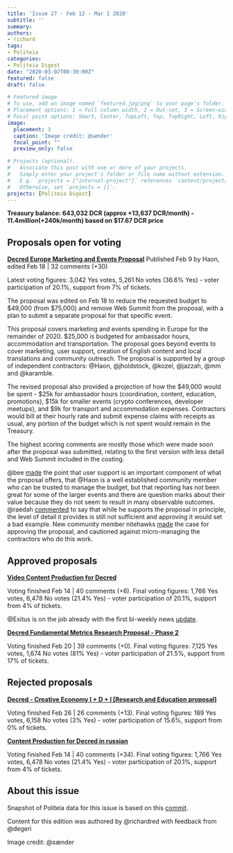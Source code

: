 ```yaml
---
title: 'Issue 27 - Feb 12 - Mar 1 2020'
subtitle: ''
summary: 
authors:
- richard
tags:
- Politeia
categories:
- Politeia Digest
date: "2020-03-02T00:30:00Z"
featured: false
draft: false

# Featured image
# To use, add an image named `featured.jpg/png` to your page's folder.
# Placement options: 1 = Full column width, 2 = Out-set, 3 = Screen-width
# Focal point options: Smart, Center, TopLeft, Top, TopRight, Left, Right, BottomLeft, Bottom, BottomRight
image:
  placement: 3
  caption: 'Image credit: @sænder'
  focal_point: ""
  preview_only: false

# Projects (optional).
#   Associate this post with one or more of your projects.
#   Simply enter your project's folder or file name without extension.
#   E.g. `projects = ["internal-project"]` references `content/project/deep-learning/index.md`.
#   Otherwise, set `projects = []`.
projects: [Politeia Digest]
---
```


**Treasury balance: 643,032 DCR (approx +13,637 DCR/month) - $11.4 million (+$240k/month) based on $17.67 DCR price**

## Proposals open for voting

**[Decred Europe Marketing and Events Proposal](https://proposals.decred.org/proposals/6ceb278ecd96589f5c9dabcd7ce986bc58ebfe2d4dbb793dd5b21818711b453b)**
Published Feb  9 by Haon, edited Feb 18  | 32 comments (+30)

Latest voting figures: 3,042 Yes votes, 5,261 No votes (36.6% Yes) - voter participation of 20.1%, support from 7% of tickets.

The proposal was edited on Feb 18 to reduce the requested budget to $49,000 (from $75,000) and remove Web Summit from the proposal, with a plan to submit a separate proposal for that specific event. 

This proposal covers marketing and events spending in Europe for the remainder of 2020. $25,000 is budgeted for ambassador hours, accommodation and transportation. The proposal goes beyond events to cover marketing, user support, creation of English content and local translations and community outreach. The proposal is supported by a group of independent contractors: @Haon, @jholdstock, @kozel, @jazzah, @mm and @karamble.

The revised proposal also provided a projection of how the $49,000 would be spent - $25k for ambassador hours  (coordination, content, education, promotions), $15k for smaller events (crypto conferences, developer meetups), and $9k for transport and accommodation expenses. Contractors would bill at their hourly rate and submit expense claims with receipts as usual, any portion of the budget which is not spent would remain in the Treasury.

The highest scoring comments are mostly those which were made soon after the proposal was submitted, relating to the first version with less detail and Web Summit included in the costing.

@bee [made](https://proposals.decred.org/proposals/6ceb278ecd96589f5c9dabcd7ce986bc58ebfe2d4dbb793dd5b21818711b453b/comments/21) the point that user support is an important component of what the proposal offers, that @Haon is a well established community member who can be trusted to manage the budget, but that reporting has not been great for some of the larger events and there are question marks about their value because they do not seem to result in many observable outcomes. @raedah [commented](https://proposals.decred.org/proposals/6ceb278ecd96589f5c9dabcd7ce986bc58ebfe2d4dbb793dd5b21818711b453b/comments/30) to say  that while he supports the proposal in principle, the level of detail it provides is still not sufficient and approving it would set a bad example. New community member nitehawks [made](https://proposals.decred.org/proposals/6ceb278ecd96589f5c9dabcd7ce986bc58ebfe2d4dbb793dd5b21818711b453b/comments/29) the case for approving the proposal, and cautioned against micro-managing the contractors who do this work.

## Approved proposals

**[Video Content Production for Decred](https://proposals.decred.org/proposals/95cfb73254a032b2c199c37bb499d6f172d044b1f38016279c5bbca6572251f0)**

Voting finished Feb 14 | 40 comments (+6). Final voting figures: 1,766 Yes votes, 6,478 No votes (21.4% Yes) - voter participation of 20.1%, support from 4% of tickets.

@Exitus is on the job already with the first bi-weekly news [update](https://www.youtube.com/watch?v=RMqrIZcR-Iw).

**[Decred Fundamental Metrics Research Proposal - Phase 2](https://proposals.decred.org/proposals/a677e236cb2e0fdd485980cd5d789e668d00fdc5235d01e7345d2195b8679066)**

Voting finished Feb 20 | 39 comments (+0). Final voting figures: 7,125 Yes votes, 1,674 No votes (81% Yes) - voter participation of 21.5%, support from 17% of tickets.

## Rejected proposals

**[Decred - Creative Economy I + D + I [Research and Education proposal]](https://proposals.decred.org/proposals/d5203291271ad7399dbdf57050e53bbd074a40e746d5778cb5f78596570dc162)**

Voting finished Feb 26 | 26 comments (+13). Final voting figures: 189 Yes votes, 6,158 No votes (3% Yes) - voter participation of 15.6%, support from 0% of tickets.

**[Content Production for Decred in russian](https://proposals.decred.org/proposals/92e3f2176b332c1aea5887acd2324c2cd730ec450e563df52ddae9d5927d5d36)**

Voting finished Feb 14 | 40 comments (+34). Final voting figures: 1,766 Yes votes, 6,478 No votes (21.4% Yes) - voter participation of 20.1%, support from 4% of tickets.

## About this issue

Snapshot of Politeia data for this issue is based on this [commit](https://github.com/decred-proposals/mainnet/tree/e6c828cae46fbd4a9fc058539266af8e5eb43277).

Content for this edition was authored by @richardred with feedback from @degeri

Image credit: @sænder